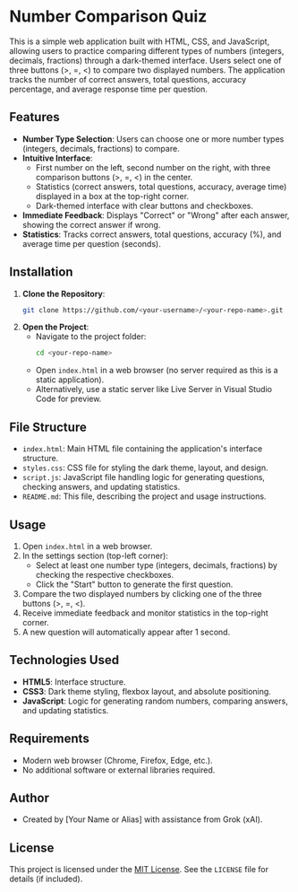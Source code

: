 # Number Comparison Quiz

This is a simple web application built with HTML, CSS, and JavaScript, allowing users to practice comparing different types of numbers (integers, decimals, fractions) through a dark-themed interface. Users select one of three buttons (>, =, <) to compare two displayed numbers. The application tracks the number of correct answers, total questions, accuracy percentage, and average response time per question.

## Features
- **Number Type Selection**: Users can choose one or more number types (integers, decimals, fractions) to compare.
- **Intuitive Interface**:
  - First number on the left, second number on the right, with three comparison buttons (>, =, <) in the center.
  - Statistics (correct answers, total questions, accuracy, average time) displayed in a box at the top-right corner.
  - Dark-themed interface with clear buttons and checkboxes.
- **Immediate Feedback**: Displays "Correct" or "Wrong" after each answer, showing the correct answer if wrong.
- **Statistics**: Tracks correct answers, total questions, accuracy (%), and average time per question (seconds).

## Installation
1. **Clone the Repository**:
   ```bash
   git clone https://github.com/<your-username>/<your-repo-name>.git
   ```
2. **Open the Project**:
   - Navigate to the project folder:
     ```bash
     cd <your-repo-name>
     ```
   - Open `index.html` in a web browser (no server required as this is a static application).
   - Alternatively, use a static server like Live Server in Visual Studio Code for preview.

## File Structure
- `index.html`: Main HTML file containing the application's interface structure.
- `styles.css`: CSS file for styling the dark theme, layout, and design.
- `script.js`: JavaScript file handling logic for generating questions, checking answers, and updating statistics.
- `README.md`: This file, describing the project and usage instructions.

## Usage
1. Open `index.html` in a web browser.
2. In the settings section (top-left corner):
   - Select at least one number type (integers, decimals, fractions) by checking the respective checkboxes.
   - Click the "Start" button to generate the first question.
3. Compare the two displayed numbers by clicking one of the three buttons (>, =, <).
4. Receive immediate feedback and monitor statistics in the top-right corner.
5. A new question will automatically appear after 1 second.

## Technologies Used
- **HTML5**: Interface structure.
- **CSS3**: Dark theme styling, flexbox layout, and absolute positioning.
- **JavaScript**: Logic for generating random numbers, comparing answers, and updating statistics.

## Requirements
- Modern web browser (Chrome, Firefox, Edge, etc.).
- No additional software or external libraries required.

## Author
- Created by [Your Name or Alias] with assistance from Grok (xAI).

## License
This project is licensed under the [MIT License](LICENSE). See the `LICENSE` file for details (if included).